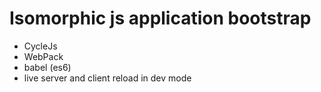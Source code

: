 # Isomorphic js application bootstrap

- CycleJs
- WebPack
- babel (es6)
- live server and client reload in dev mode
